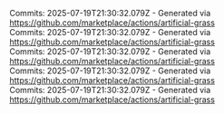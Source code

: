 Commits: 2025-07-19T21:30:32.079Z - Generated via https://github.com/marketplace/actions/artificial-grass
<br>
Commits: 2025-07-19T21:30:32.079Z - Generated via https://github.com/marketplace/actions/artificial-grass
<br>
Commits: 2025-07-19T21:30:32.079Z - Generated via https://github.com/marketplace/actions/artificial-grass
<br>
Commits: 2025-07-19T21:30:32.079Z - Generated via https://github.com/marketplace/actions/artificial-grass
<br>
Commits: 2025-07-19T21:30:32.079Z - Generated via https://github.com/marketplace/actions/artificial-grass
<br>
